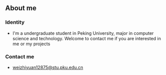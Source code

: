 
## About me

### Identity
- I'm a undergraduate student in Peking University, major in computer science and technology.  Welcome to contact me if you are interested in me or my projects

### Contact me
- weizhiyuan12875@stu.pku.edu.cn

<!---
weizhiyuan62/weizhiyuan62 is a ✨ special ✨ repository because its `README.md` (this file) appears on your GitHub profile.
You can click the Preview link to take a look at your changes.
--->
